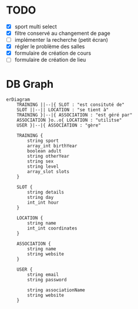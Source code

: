# TODO

- [x] sport multi select
- [x] filtre conservé au changement de page
- [ ] implémenter la recherche (petit écran)
- [x] régler le problème des salles
- [x] formulaire de création de cours
- [ ] formulaire de création de lieu

# DB Graph

```mermaid
erDiagram
    TRAINING ||--|{ SLOT : "est consituté de"
    SLOT ||--|| LOCATION : "se tient à"
    TRAINING }|--|{ ASSOCIATION : "est géré par"
    ASSOCIATION }o..o{ LOCATION : "utilitse"
    USER }|--|{ ASSOCIATION : "gère"

    TRAINING {
        string sport
        array_int birthYear
        boolean adult
        string otherYear
        string sex
        string level
        array_slot slots
    }

    SLOT {
        string details
        string day
        int_int hour
    }

    LOCATION {
        string name
        int_int coordinates
    }

    ASSOCIATION {
        string name
        string website
    }

    USER {
        string email
        string password

		string associationName
		string website
    }
```
